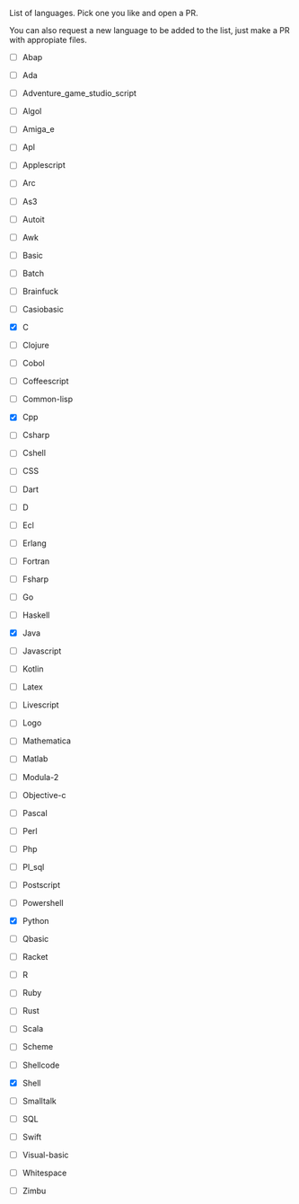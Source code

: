 List of languages. Pick one you like and open a PR.

You can also request a new language to be added to the list, just make a PR with appropiate files.

- [ ] Abap
- [ ] Ada
- [ ] Adventure_game_studio_script
- [ ] Algol
- [ ] Amiga_e
- [ ] Apl
- [ ] Applescript
- [ ] Arc
- [ ] As3
- [ ] Autoit
- [ ] Awk
- [ ] Basic
- [ ] Batch
- [ ] Brainfuck
- [ ] Casiobasic
- [x] C
- [ ] Clojure
- [ ] Cobol
- [ ] Coffeescript
- [ ] Common-lisp
- [x] Cpp
- [ ] Csharp
- [ ] Cshell
- [ ] CSS
- [ ] Dart
- [ ] D
- [ ] Ecl
- [ ] Erlang
- [ ] Fortran
- [ ] Fsharp
- [ ] Go
- [ ] Haskell
- [x] Java
- [ ] Javascript
- [ ] Kotlin
- [ ] Latex
- [ ] Livescript
- [ ] Logo
- [ ] Mathematica
- [ ] Matlab
- [ ] Modula-2
- [ ] Objective-c
- [ ] Pascal
- [ ] Perl
- [ ] Php
- [ ] Pl_sql
- [ ] Postscript
- [ ] Powershell
- [x] Python
- [ ] Qbasic
- [ ] Racket
- [ ] R
- [ ] Ruby
- [ ] Rust
- [ ] Scala
- [ ] Scheme
- [ ] Shellcode
- [x] Shell
- [ ] Smalltalk
- [ ] SQL
- [ ] Swift
- [ ] Visual-basic
- [ ] Whitespace
- [ ] Zimbu

